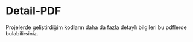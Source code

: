# Detail-PDF
 Projelerde geliştirdiğim kodların daha da fazla detaylı bilgileri bu pdflerde bulabilirsiniz.

